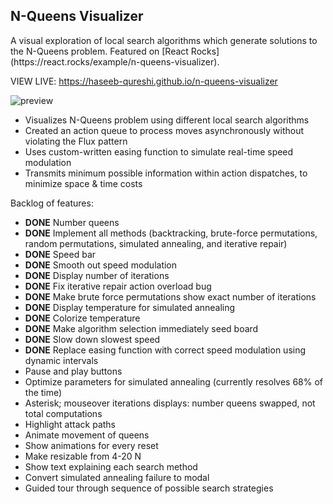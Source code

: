 ## N-Queens Visualizer


<swapnil>
A visual exploration of local search algorithms which generate solutions to the N-Queens problem. Featured on [React Rocks](https://react.rocks/example/n-queens-visualizer).

VIEW LIVE: https://haseeb-qureshi.github.io/n-queens-visualizer

![preview](http://i.imgur.com/NLAFIIt.gif)

* Visualizes N-Queens problem using different local search algorithms
* Created an action queue to process moves asynchronously without violating the Flux pattern
* Uses custom-written easing function to simulate real-time speed modulation
* Transmits minimum possible information within action dispatches, to minimize space & time costs

Backlog of features:
* **DONE** Number queens
* **DONE** Implement all methods (backtracking, brute-force permutations, random permutations, simulated annealing, and iterative repair)
* **DONE** Speed bar
* **DONE** Smooth out speed modulation
* **DONE** Display number of iterations
* **DONE** Fix iterative repair action overload bug
* **DONE** Make brute force permutations show exact number of iterations
* **DONE** Display temperature for simulated annealing
* **DONE** Colorize temperature
* **DONE** Make algorithm selection immediately seed board
* **DONE** Slow down slowest speed
* **DONE** Replace easing function with correct speed modulation using dynamic intervals
* Pause and play buttons
* Optimize parameters for simulated annealing (currently resolves 68% of the time)
* Asterisk; mouseover iterations displays: number queens swapped, not total computations
* Highlight attack paths
* Animate movement of queens
* Show animations for every reset
* Make resizable from 4-20 N
* Show text explaining each search method
* Convert simulated annealing failure to modal
* Guided tour through sequence of possible search strategies
